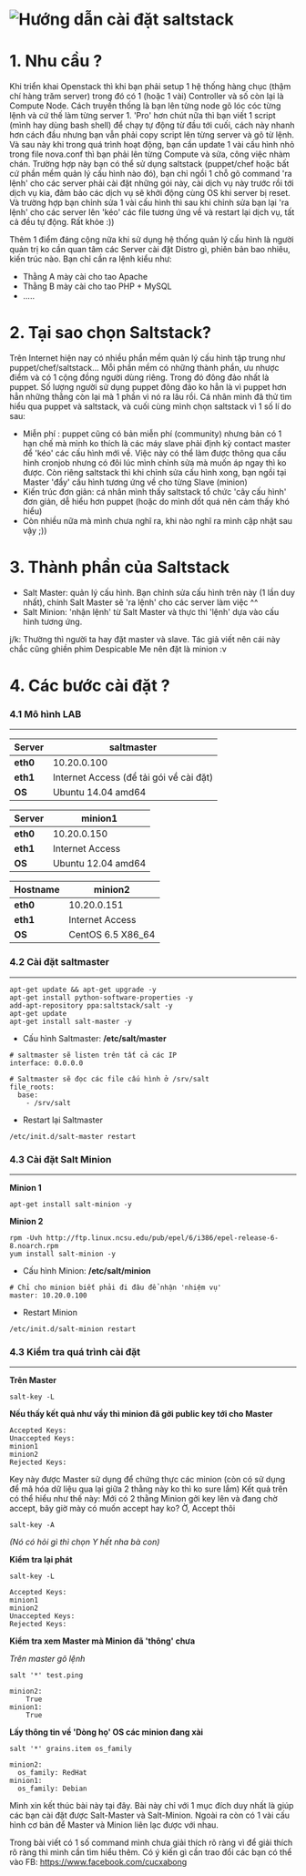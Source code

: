 ![Hướng dẫn cài đặt saltstack](http://static.squarespace.com/static/524cf70fe4b05018590c3fb3/t/52718a36e4b079ec23e2c895/1383172756774/SaltStack%20logo%20-%20black%20on%20white.png)
=========

# 1. Nhu cầu ?
Khi triển khai Openstack thì khi bạn phải setup 1 hệ thống hàng chục (thậm chí hàng trăm server) trong đó có 1 (hoặc 1 vài) Controller và số còn lại là Compute Node. Cách truyền thống là bạn lên từng node gõ lóc cóc từng lệnh và cứ thế làm từng server 1. 'Pro' hơn chút nữa thì bạn viết 1 script (mình hay dùng bash shell) để chạy tự động từ đầu tới cuối, cách này nhanh hơn cách đầu nhưng bạn vẫn phải copy script lên từng server và gõ từ lệnh. Và sau này khi trong quá trình hoạt động, bạn cần update 1 vài cấu hình nhỏ trong file nova.conf thì bạn phải lên từng Compute và sửa, công việc nhàm chán. Trường hợp này bạn có thể sử dụng saltstack (puppet/chef hoặc bất cứ phần mềm quản lý cấu hình nào đó), bạn chỉ ngồi 1 chỗ gõ command 'ra lệnh' cho các server phải cài đặt những gói này, cài dịch vụ này trước rồi tới dịch vụ kia, đảm bảo các dịch vụ sẽ khởi động cùng OS khi server bị reset. Và trường hợp bạn chỉnh sửa 1 vài cấu hình thì sau khi chỉnh sửa bạn lại 'ra lệnh' cho các server lên 'kéo' các file tương ứng về và restart lại dịch vụ, tất cả đều tự động. Rất khỏe :))

Thêm 1 điểm đáng cộng nữa khi sử dụng hệ thống quản lý cấu hình là người quản trị ko cần quan tâm các Server cài đặt Distro gì, phiên bản bao nhiêu, kiến trúc nào. Bạn chỉ cần ra lệnh kiểu như:
- Thằng A mày cài cho tao Apache
- Thằng B mày cài cho tao PHP + MySQL
- .....

# 2. Tại sao chọn Saltstack?
Trên Internet hiện nay có nhiều phần mềm quản lý cấu hình tập trung như puppet/chef/saltstack... Mỗi phần mềm có những thành phần, ưu nhược điểm và có 1 cộng đồng người dùng riêng. Trong đó đông đảo nhất là puppet. Số lượng người sử dụng puppet đông đảo ko hẳn là vì puppet hơn hẳn những thằng còn lại mà 1 phần vì nó ra lâu rồi.
Cá nhân mình đã thử tìm hiểu qua puppet và saltstack, và cuối cùng mình chọn saltstack vì 1 số  lí do sau:
- Miễn phí : puppet cũng có bản miễn phí (community) nhưng bản có 1 hạn chế mà mình ko thích là các máy slave phải định kỳ contact master để 'kéo' các cấu hình mới về. Việc này có thể làm được thông qua cấu hình cronjob nhưng có đôi lúc mình chỉnh sửa mà muốn áp ngay thì ko được. Còn riêng saltstack thì khi chỉnh sửa cấu hình xong, bạn ngồi tại Master 'đẩy' cấu hình tương ứng về cho từng Slave (minion)
- Kiến trúc đơn giản: cá nhân mình thấy saltstack tổ chức 'cây cấu hình' đơn giản, dễ hiểu hơn puppet (hoặc do mình dốt quá nên cảm thấy khó hiểu)
- Còn nhiều nữa mà mình chưa nghĩ ra, khi nào nghĩ ra mình cập nhật sau vậy ;))

# 3. Thành phần của Saltstack
- Salt Master: quản lý cấu hình. Bạn chỉnh sửa cấu hình trên này (1 lần duy nhất), chính Salt Master sẽ 'ra lệnh' cho các server làm việc ^^
- Salt Minion: 'nhận lệnh' từ Salt Master và thực thi 'lệnh' dựa vào cấu hình tương ứng.

j/k: Thường thì người ta hay đặt master và slave. Tác giả viết nên cái này chắc cũng ghiền phim Despicable Me nên đặt là minion  :v

# 4. Các bước cài đặt ?
### 4.1 Mô hình LAB
----------------

Server	|saltmaster
--------|---------
**eth0**    |10.20.0.100
**eth1**    | Internet Access (để tải gói về cài đặt)
**OS**      | Ubuntu 14.04 amd64

Server  | minion1
--------|-------------
**eth0**			| 10.20.0.150
**eth1**			| Internet Access
**OS**				| Ubuntu 12.04 amd64

Hostname	| minion2
----------|--------
**eth0**			| 10.20.0.151
**eth1**			| Internet Access
**OS**				| CentOS 6.5 X86_64

### 4.2 Cài đặt saltmaster
----------------
```shell
apt-get update && apt-get upgrade -y
apt-get install python-software-properties -y
add-apt-repository ppa:saltstack/salt -y
apt-get update
apt-get install salt-master -y
```

* Cấu hình Saltmaster: **/etc/salt/master**
```shell
# saltmaster sẽ listen trên tất cả các IP
interface: 0.0.0.0

# Saltmaster sẽ đọc các file cấu hình ở /srv/salt
file_roots:
  base:
    - /srv/salt
```

* Restart lại Saltmaster
```base 
/etc/init.d/salt-master restart
```
### 4.3 Cài đặt Salt Minion
----------------
**Minion 1**
```shell
apt-get install salt-minion -y
```
**Minion 2**
```shell
rpm -Uvh http://ftp.linux.ncsu.edu/pub/epel/6/i386/epel-release-6-8.noarch.rpm
yum install salt-minion -y
```

* Cấu hình Minion: **/etc/salt/minion**
```shell
# Chỉ cho minion biết phải đi đâu để nhận 'nhiệm vụ' 
master: 10.20.0.100
```
* Restart Minion
```shell
/etc/init.d/salt-minion restart
```
### 4.3 Kiểm tra quá trình cài đặt
----------------
**Trên Master**
```shell
salt-key -L
```
**Nếu thấy kết quả như vầy thì minion đã gởi public key tới cho Master**
```shell
Accepted Keys:
Unaccepted Keys:
minion1
minion2
Rejected Keys:
```

Key này được Master sử dụng để chứng thực các minion (còn có sử dụng để mã hóa dữ liệu qua lại giữa 2 thằng này ko thì ko sure lắm)
Kết quả trên có thể hiểu như thế này: Mới có 2 thằng Minion gởi key lên và đang chờ accept, bây giờ mày có muốn accept hay ko? Ờ, Accept thôi
```shell
salt-key -A
```
*(Nó có hỏi gì thì chọn Y hết nha bà con)*

**Kiểm tra lại phát**
```shell
salt-key -L
```
```shell
Accepted Keys:
minion1
minion2
Unaccepted Keys:
Rejected Keys:
```

**Kiểm tra xem Master mà Minion đã 'thông' chưa**

*Trên master gõ lệnh*
```shell
salt '*' test.ping
```
```shell
minion2:
    True
minion1:
    True
```
**Lấy thông tin về 'Dòng họ' OS các minion đang xài**
```shell
salt '*' grains.item os_family
```
```shell
minion2:
  os_family: RedHat
minion1:
  os_family: Debian
```

Mình xin kết thúc bài này tại đây. Bài này chỉ với 1 mục đích duy nhất là giúp các bạn cài đặt được Salt-Master và Salt-Minion. Ngoài ra còn có 1 vài cấu hình cơ bản để Master và Minion liên lạc được với nhau.

Trong bài viết có 1 số command mình chưa giải thích rõ ràng vì để giải thích rõ ràng thì mình cần tìm hiểu thêm. Có ý kiến gì cần trao đổi các bạn có thể vào FB: https://www.facebook.com/cucxabong
